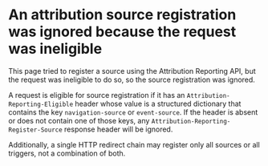 # An attribution source registration was ignored because the request was ineligible

This page tried to register a source using the Attribution Reporting API, but
the request was ineligible to do so, so the source registration was ignored.

A request is eligible for source registration if it has an
`Attribution-Reporting-Eligible` header whose value is a structured dictionary
that contains the key `navigation-source` or `event-source`. If the header is
absent or does not contain one of those keys, any
`Attribution-Reporting-Register-Source` response header will be ignored.

Additionally, a single HTTP redirect chain may register only all sources or all
triggers, not a combination of both.
